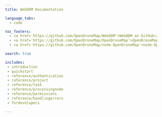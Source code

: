 ```yaml
---
title: WebODM Documentation

language_tabs:
  - code

toc_footers:
  - <a href='https://github.com/OpenDroneMap/WebODM'>WebODM on GitHub</a>
  - <a href='https://github.com/OpenDroneMap/OpenDroneMap'>OpenDroneMap on GitHub</a>
  - <a href='https://github.com/OpenDroneMap/node-OpenDroneMap'>node-OpenDroneMap on GitHub</a>

search: true

includes:
 - introduction
 - quickstart
 - reference/authentication
 - reference/project
 - reference/task
 - reference/processingnode
 - reference/permissions
 - reference/handlingerrors
 - fordevelopers

---
```

